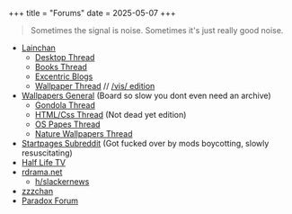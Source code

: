 +++
title = "Forums"
date = 2025-05-07
+++

> Sometimes the signal is noise. Sometimes it's just really good noise.

- [Lainchan](https://lainchan.org)
    - [Desktop Thread](https://lainchan.org/%CE%A9/res/84320.html)
    - [Books Thread](https://lainchan.org/%CE%BB/res/36539.html)
    - [Excentric Blogs](https://lainchan.org/%CE%BB/res/38829.html)
    - [Wallpaper Thread](https://lainchan.org/%CE%A9/res/81044.html) // [/vis/ edition](https://lainchan.org/vis/res/7822.html)
- [Wallpapers General](https://boards.4chan.org/wg/catalog) (Board so slow you dont even need an archive)
    - [Gondola Thread](https://boards.4chan.org/wg/thread/8094947)
    - [HTML/Css Thread](https://boards.4chan.org/wg/thread/8085519) (Not dead yet edition)
    - [OS Papes Thread](https://boards.4chan.org/wg/thread/8077780)
    - [Nature Wallpapers Thread](https://boards.4chan.org/wg/thread/8097034)
- [Startpages Subreddit](https://www.reddit.com/r/startpages/) (Got fucked over by mods boycotting, slowly resuscitating)
- [Half Life TV](https://www.hltv.org/)
- [rdrama.net](http://rdrama.net/)
    - [h/slackernews](https://rdrama.net/h/slackernews)
- [zzzchan](https://zzzchan.xyz/index.html)
- [Paradox Forum](https://forum.paradoxplaza.com/forum/)
